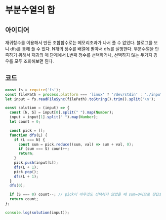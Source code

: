 # 부분수열의 합

## 아이디어

재귀함수를 이용해서 만든 조합함수로는 메모리초과가 나서 풀 수 없었다.
블로그를 보니 dfs를 통해 풀 수 있다.
N개의 정수를 배열에 받아서 dfs를 실행한다.
부분수열을 만족하기 위해서
재귀의 매 단계에서 L번째 정수를 선택하거나, 선택하지 않는 두가지 경우를 모두 조회해보면 된다.

## 코드

```js
const fs = require('fs');
const filePath = process.platform === 'linux' ? '/dev/stdin' : './input.txt';
let input = fs.readFileSync(filePath).toString().trim().split('\n');

const solution = (input) => {
  const [N, S] = input[0].split(" ").map(Number);
  input = input[1].split(" ").map(Number);
  let count = 0;

  const pick = [];
  function dfs(L) {
    if (L === N) {
      const sum = pick.reduce((sum, val) => sum + val, 0);
      if (sum === S) count++;
      return;
    }
    pick.push(input[L]);
    dfs(L + 1);
    pick.pop();
    dfs(L + 1);
  }
  dfs(0);

  if (S === 0) count--; // pick이 아무것도 선택하지 않았을 때 sum=0이므로 정답보다 1이 더 크므로, 감소시켜준다.
  return count;
};

console.log(solution(input));
```